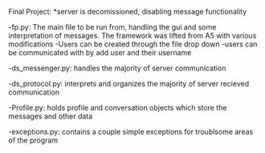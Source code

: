 Final Project:
*server is decomissioned, disabling message functionality

-fp.py: The main file to be run from, handling the gui and some interpretation of messages. The framework was lifted from A5 with various modifications
        -Users can be created through the file drop down
        -users can be communicated with by add user and their username

-ds_messenger.py: handles the majority of server communication

-ds_protocol.py: interprets and organizes the majority of server recieved communication

-Profile.py: holds profile and conversation objects which store the messages and other data

-exceptions.py: contains a couple simple exceptions for troublsome areas of the program

